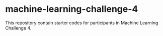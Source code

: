 # machine-learning-challenge-4
This repository contain starter codes for participants in Machine Learning Challenge 4.
